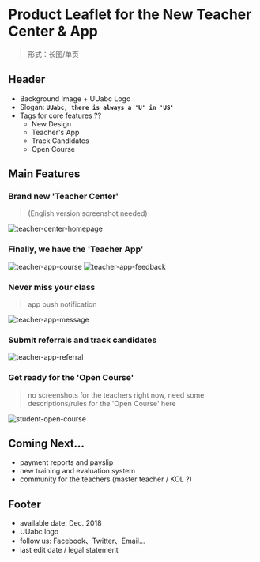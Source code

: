 # Product Leaflet for the New Teacher Center & App

<link rel="stylesheet" type="text/css" href="https://yanwei.github.io/auto-number-title.css" />

> 形式：长图/单页

## Header

* Background Image + UUabc Logo
* Slogan: **`UUabc, there is always a 'U' in 'US'`**
* Tags for core features ??
  * New Design
  * Teacher's App
  * Track Candidates
  * Open Course

## Main Features

### Brand new 'Teacher Center'

> (English version screenshot needed)

![teacher-center-homepage](teacher-center-homepage.png)

### Finally, we have the 'Teacher App'

![teacher-app-course](teacher-app-course.png)
![teacher-app-feedback](teacher-app-feedback.png)

### Never miss your class

> app push notification

![teacher-app-message](teacher-app-message.png)

### Submit referrals and track candidates 

![teacher-app-referral](teacher-app-referral.png)

### Get ready for the 'Open Course'

> no screenshots for the teachers right now, need some descriptions/rules for the 'Open Course' here

![student-open-course](student-open-course.png)

## Coming Next...

* payment reports and payslip
* new training and evaluation system
* community for the teachers (master teacher / KOL ?)

## Footer

* available date: Dec. 2018
* UUabc logo
* follow us: Facebook、Twitter、Email...
* last edit date / legal statement